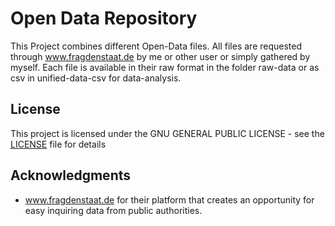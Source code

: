 # Open Data Repository

This Project combines different Open-Data files. All files are requested through www.fragdenstaat.de by me or other user or simply gathered by myself. Each file is available in their raw format in the folder raw-data or as csv in unified-data-csv for data-analysis.

## License

This project is licensed under the GNU GENERAL PUBLIC LICENSE - see the [LICENSE](LICENSE) file for details

## Acknowledgments

* www.fragdenstaat.de for their platform that creates an opportunity for easy inquiring data from public authorities.
